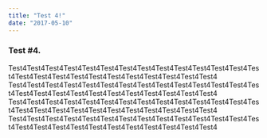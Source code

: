 ```yaml
---
title: "Test 4!"
date: "2017-05-10"
---
```


### Test #4.

Test4Test4Test4Test4Test4Test4Test4Test4Test4Test4Test4Test4Test4Test4Test4Test4Test4Test4Test4Test4Test4Test4Test4Test4Test4
Test4Test4Test4Test4Test4Test4Test4Test4Test4Test4Test4Test4Test4Test4Test4Test4Test4Test4Test4Test4Test4Test4Test4Test4Test4
Test4Test4Test4Test4Test4Test4Test4Test4Test4Test4Test4Test4Test4Test4Test4Test4Test4Test4Test4Test4Test4Test4Test4Test4Test4
Test4Test4Test4Test4Test4Test4Test4Test4Test4Test4Test4Test4Test4Test4Test4Test4Test4Test4Test4Test4Test4Test4Test4Test4Test4